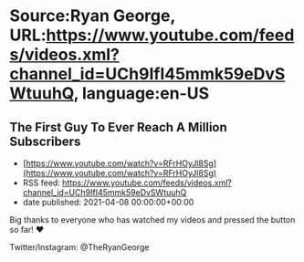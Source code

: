# Source:Ryan George, URL:https://www.youtube.com/feeds/videos.xml?channel_id=UCh9IfI45mmk59eDvSWtuuhQ, language:en-US

## The First Guy To Ever Reach A Million Subscribers
 - [https://www.youtube.com/watch?v=RFrHOyJl8Sg](https://www.youtube.com/watch?v=RFrHOyJl8Sg)
 - RSS feed: https://www.youtube.com/feeds/videos.xml?channel_id=UCh9IfI45mmk59eDvSWtuuhQ
 - date published: 2021-04-08 00:00:00+00:00

Big thanks to everyone who has watched my videos and pressed the button so far! ❤

Twitter/Instagram: @TheRyanGeorge

